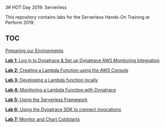 3# HOT Day 2019: Serverless

This repository contains labs for the Serverless Hands-On Training at Perform 2019.

## TOC

[Preparing our Environments](/labs/preparation)

[**Lab 1:** Log in to Dynatrace & Set up Dynatrace AWS Monitoring Integration](labs/lab1)

[**Lab 2:** Creating a Lambda Function using the AWS Console](labs/lab2)

[**Lab 3:** Developing a Lambda function locally](labs/lab3)

[**Lab 4:** Monitoring a Lambda Function with Dynatrace](labs/lab4)

[**Lab 5:** Using the Serverless Framework](labs/lab5)

[**Lab 6:** Using the Dynatrace SDK to connect invocations](labs/lab6)

[**Lab 7:** Monitor and Chart Coldstarts](labs/lab7)